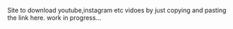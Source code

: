Site to download youtube,instagram etc vidoes by just copying and pasting the link here.
work in progress...

